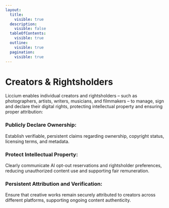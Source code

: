 ```yaml
---
layout:
  title:
    visible: true
  description:
    visible: false
  tableOfContents:
    visible: true
  outline:
    visible: true
  pagination:
    visible: true
---
```


# Creators & Rightsholders

Liccium enables individual creators and rightsholders – such as photographers, artists, writers, musicians, and filmmakers – to manage, sign and declare their digital rights, protecting intellectual property and ensuring proper attribution:

### Publicly Declare Ownership:

Establish verifiable, persistent claims regarding ownership, copyright status, licensing terms, and metadata.

### Protect Intellectual Property:

Clearly communicate AI opt-out reservations and rightsholder preferences, reducing unauthorized content use and supporting fair remuneration.

### Persistent Attribution and Verification:

Ensure that creative works remain securely attributed to creators across different platforms, supporting ongoing content authenticity.

